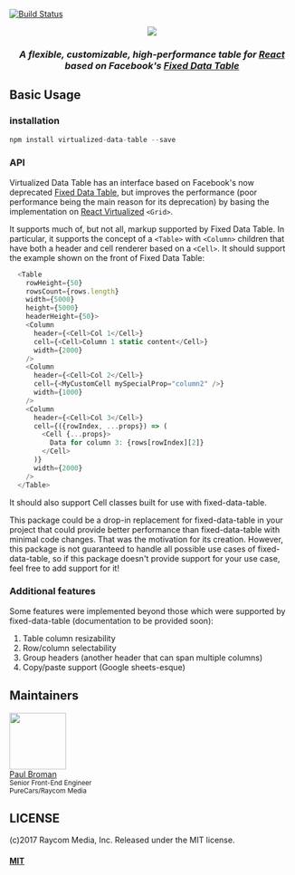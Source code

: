 [![Build Status](https://travis-ci.org/paulbrom/virtualized-data-table.png?branch=master)](https://travis-ci.org/paulbrom/virtualized-data-table)

<div align="center">
  <a href="https://github.com/paulbrom/virtualized-data-table">
    <img src="https://raw.githubusercontent.com/paulbrom/virtualized-data-table/master/assets/virtualized-data-table-logo.png">
  </a>
  <h3>
    <i>
      A flexible, customizable, high-performance table for
      <a href="https://reactjs.org/">React</a> based on Facebook's
      <a href="https://github.com/facebookarchive/fixed-data-table">Fixed Data Table</a>
    </i>
  </h3>
</div>

## Basic Usage
### installation
```javascript
npm install virtualized-data-table --save
```

### API

Virtualized Data Table has an interface based on Facebook's now deprecated [Fixed Data Table](https://github.com/facebookarchive/fixed-data-table),
but improves the performance (poor performance being the main reason for its deprecation) by basing the implementation on [React Virtualized](https://github.com/bvaughn/react-virtualized) `<Grid>`.

It supports much of, but not all, markup supported by Fixed Data Table.  In particular, it supports the concept of a `<Table>` with
`<Column>` children that have both a header and cell renderer based on a `<Cell>`.  It should support the example shown on the front of
Fixed Data Table:


```javascript
  <Table
    rowHeight={50}
    rowsCount={rows.length}
    width={5000}
    height={5000}
    headerHeight={50}>
    <Column
      header={<Cell>Col 1</Cell>}
      cell={<Cell>Column 1 static content</Cell>}
      width={2000}
    />
    <Column
      header={<Cell>Col 2</Cell>}
      cell={<MyCustomCell mySpecialProp="column2" />}
      width={1000}
    />
    <Column
      header={<Cell>Col 3</Cell>}
      cell={({rowIndex, ...props}) => (
        <Cell {...props}>
          Data for column 3: {rows[rowIndex][2]}
        </Cell>
      )}
      width={2000}
    />
  </Table>
```

It should also support Cell classes built for use with fixed-data-table.

This package could be a drop-in replacement for fixed-data-table in your project that could provide better performance than
fixed-data-table with minimal code changes.  That was the motivation for its creation.  However, this package is not guaranteed
to handle all possible use cases of fixed-data-table, so if this package doesn't provide support for your use case, feel free
to add support for it!

### Additional features

Some features were implemented beyond those which were supported by fixed-data-table (documentation to be provided soon):

1) Table column resizability
2) Row/column selectability
3) Group headers (another header that can span multiple columns)
4) Copy/paste support (Google sheets-esque)

<h2>Maintainers</h2>

<div>
  <img width="100" height="100"
    src="https://avatars.githubusercontent.com/paulbrom">
  <div>
    <a href="https://github.com/paulbrom">Paul Broman</a>
    <div><sub>Senior Front-End Engineer</sub></div>
    <div><sup>PureCars/Raycom Media</sup></div>
  </div>
</div>

<h2>LICENSE</h2>

(c)2017 Raycom Media, Inc.
Released under the MIT license.

#### [MIT](./LICENSE)

[travis-url]: http://travis-ci.org/paulbrom/virtualized-data-table
[travis-image]: https://secure.travis-ci.org/paulbrom/virtualized-data-table.png?branch=master
[npm-url]: https://npmjs.org/package/virtualized-data-table
[npm-image]: https://badge.fury.io/js/virtualized-data-table.svg